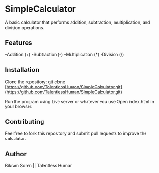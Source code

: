 # SimpleCalculator

A basic calculator that performs addition, subtraction, multiplication, and division operations.

## Features
-Addition (+)
-Subtraction (-)
-Multiplication (*)
-Division (/)

## Installation
Clone the repository:
git clone [https://github.com/TalentlessHuman/SimpleCalculator.git](https://github.com/TalentlessHuman/SimpleCalculator.git)

Run the program using Live server or whatever you use
Open index.html in your browser.

## Contributing
Feel free to fork this repository and submit pull requests to improve the calculator.

## Author
Bikram Soren || Talentless Human
